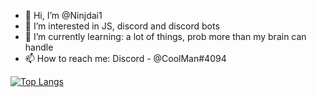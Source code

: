 - 👋 Hi, I’m @Ninjdai1
- 👀 I’m interested in JS, discord and discord bots
- 🌱 I’m currently learning: a lot of things, prob more than my brain can handle
- 📫 How to reach me: Discord - @CoolMan#4094


[![Top Langs](https://github-readme-stats.vercel.app/api/top-langs/?username=Ninjdai1&layout=compact&theme=dark)](https://github.com/Ninjdai1)

<!---
Ninjdai1/Ninjdai1 is a ✨ special ✨ repository because its `README.md` (this file) appears on your GitHub profile.
You can click the Preview link to take a look at your changes.
--->
